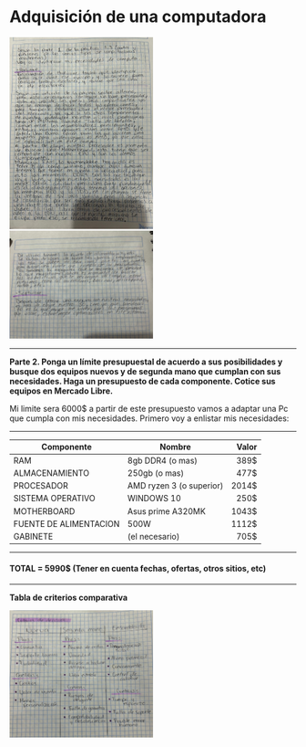 # Adquisición de una computadora
<img src="https://github.com/EuniceGallegos/Informatica-1/blob/main/Images/Image%204.jpeg" alt="ejemplo" width="50%"/>
<img src="https://github.com/EuniceGallegos/Informatica-1/blob/main/Images/practica%204.jpeg" alt="ejemplo" width="50%"/>

----

**Parte 2. Ponga un límite presupuestal de acuerdo a sus posibilidades y busque dos equipos nuevos y de segunda mano que cumplan con sus necesidades. Haga un presupuesto de cada componente. Cotice sus equipos en Mercado Libre.**

Mi limite sera 6000$ a partir de este presupuesto vamos a adaptar una Pc que cumpla con mis necesidades.
Primero voy a enlistar mis necesidades:

----
| Componente      | Nombre | Valor |
| --------- | --------- | -----:|
| RAM | 8gb DDR4 (o mas) | 389$ |
| ALMACENAMIENTO | 250gb (o mas) | 477$ |
| PROCESADOR | AMD ryzen 3 (o superior) | 2014$ |
| SISTEMA OPERATIVO | WINDOWS 10 | 250$ |
| MOTHERBOARD | Asus prime A320MK | 1043$ |
| FUENTE DE ALIMENTACION | 500W | 1112$ |
| GABINETE | (el necesario) | 705$ |                
----
#### TOTAL = 5990$ (Tener en cuenta fechas, ofertas, otros sitios, etc)

----
**Tabla de criterios comparativa**

<img src="https://github.com/EuniceGallegos/Informatica-1/blob/main/Images/practica%204..jpeg" alt="ejemplo" width="50%"/>

